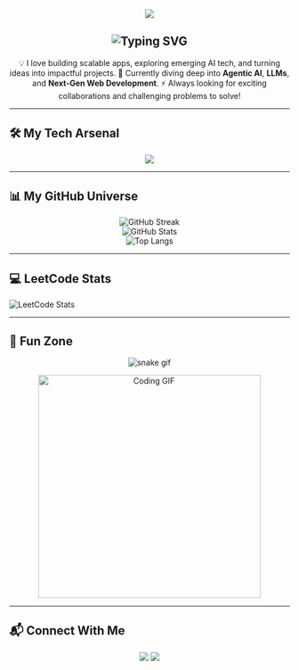 <!-- HEADER -->
<div align="center">

<img src="https://capsule-render.vercel.app/api?type=waving&color=0:6a11cb,100:2575fc&height=280&section=header&text=Arjun%20Chauhan&fontSize=80&fontAlign=50&fontAlignY=38&desc=🚀%20AI%20|%20Full-Stack%20Developer%20|%20Tech%20Explorer&descAlign=50&descAlignY=60&animation=fadeIn" />

</div>

<!-- INTRO -->
<h2 align="center">
  <img src="https://readme-typing-svg.herokuapp.com?font=Fira+Code&size=26&duration=3000&pause=1000&color=6A11CB&center=true&vCenter=true&width=600&lines=Hi+%F0%9F%91%8B%2C+I'm+Arjun!;Full-Stack+Developer+%F0%9F%92%BB;Machine+Learning+%26+AI+Enthusiast+%F0%9F%9B%A0%EF%B8%8F;Open-Source+Contributor+%F0%9F%92%9A" alt="Typing SVG" />
</h2>

<p align="center">
💡 I love building scalable apps, exploring emerging AI tech, and turning ideas into impactful projects.  
🌱 Currently diving deep into <b>Agentic AI</b>, <b>LLMs</b>, and <b>Next-Gen Web Development</b>.  
⚡ Always looking for exciting collaborations and challenging problems to solve!
</p>

---

## 🛠️ My Tech Arsenal

<p align="center">

<img src="https://skillicons.dev/icons?i=cpp,python,html,css,js,react,flask,nodejs,express,mysql,git,pytorch,tensorflow,sklearn,docker,linux&perline=8" />

</p>

---

## 📊 My GitHub Universe

<div align="center">

<!-- 🔴 REPLACE "YOUR_GITHUB_USERNAME" WITH YOUR ACTUAL GITHUB USERNAME -->
![GitHub Streak](https://nirzak-streak-stats.vercel.app/?user=arjunn15&theme=tokyonight&hide_border=true)  
![GitHub Stats](https://github-readme-stats.vercel.app/api?username=arjunn15&show_icons=true&theme=tokyonight&hide_border=true&count_private=true)  
![Top Langs](https://github-readme-stats.vercel.app/api/top-langs/?username=arjunn15&layout=compact&theme=tokyonight&hide_border=true)

</div>

---

## 💻 LeetCode Stats
<p align="center">
  
![LeetCode Stats](https://leetcard.jacoblin.cool/arjunn15E?theme=dark&ext=heatmap)

</p>

---

## 🎨 Fun Zone

<div align="center">

<img src="https://raw.githubusercontent.com/Arjunn15/Arjunn15/output/github-contribution-grid-snake-dark.svg" alt="snake gif" />

<p>
  <img src="https://media.giphy.com/media/L1R1tvI9svkIWwpVYr/giphy.gif" width="400" alt="Coding GIF">
</p>

</div>

---

## 📬 Connect With Me

<p align="center">
<a href="https://www.linkedin.com/in/arjun-chauhan-50900b249"><img src="https://img.shields.io/badge/-LinkedIn-0A66C2?style=for-the-badge&logo=linkedin&logoColor=white"></a>
<a href="mailto:chauhanarjun177@gmail.com"><img src="https://img.shields.io/badge/-Gmail-D14836?style=for-the-badge&logo=gmail&logoColor=white"></a>
</p>
